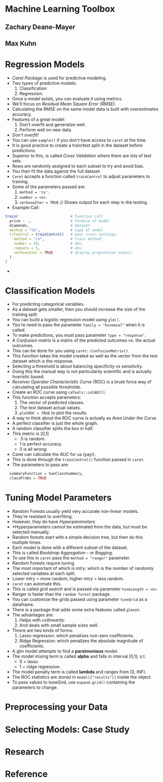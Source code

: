 # Machine Learning Toolbox
## Zachary Deane-Mayer
## Max Kuhn

# Regression Models
- *Caret Package* is used for predictive modeling.
- Two types of predictive models:
	1. Classification
	2. Regression.
- Once a model exists, you can evaluate it using metrics.
- We'll focus on *Residual Mean Square Error (RMSE)*.
- Calculating the RMSE on the same model data is built with overestimates accuracy.
- Features of a great model:
	1. Don't overfit and generalize well.
	2. Perform well on new data.
- *Don't overfit!*
- You can use `sample()` if you don't have access to `caret` at the time.
- It is good practice to create a train/test split in the dataset before predictions.
- Superior to this, is called *Cross Validation* where there are lots of test sets.
- Rows are randomly assigned to each subset to try and avoid bias.
- You then fit the data against the full dataset.
- `Caret` accepts a function called `trainControl` to adjust parameters to training.
- Some of the parameters passed are:
	1. `method = 'cv'`.
	2. `number = <n>`.
	3. `verboseIter = TRUE`  // Shows output for each step in the testing.
- Example Call:
```r
train(                        # function call
  price ~ .,                  # formula of model
  diamonds,                   # dataset
  method = "lm",              # type of model
  trControl = trainControl(   # pass train settings.
    method = "cv",            # train method
    number = 10,              # obv.
    repeats = 5,              # obv.
    verboseIter = TRUE        # display progression output.
  )
)
```
- 

# Classification Models
- For predicting categorical variables.
- As a dataset gets smaller, then you should increase the size of the training split.
- You can build a logistic regression model using `glm()`.
- You're need to pass the parameter `family = "binomial"` when it is called.
- To make predictions, you must pass parameter `type = "response"`.
- A *Confusion matrix* is a matrix of the predicted outcomes vs. the actual outcomes.
- This can be done for you using `caret::ConfusionMatrix()`.
- This function takes the model created as well as the vector from the test dataset which is the response.
- Selecting a threshold is about balancing specificity vs sensitivity.
- Doing this the manual way is not particularily scientific and is actually hueristic based.
- *Receiver Operator Characteristic Curve* (ROC) is a brute force way of calculating all possible thresholds.
- Create an ROC curve using `caTools::colAUC()`.
- This function accepts parameters:
  1. The vector of predicted classes.
  2. The test dataset actual values.
  3. `plotROC = TRUE` to plot the results.
- A way to think about the ROC curve is actually as *Area Under the Curve*.
- A perfect classifier is just the whole graph.
- A random classifier splits the box in half.
- This metric is [0,1]
  * .5 is random.
  * 1 is perfect accuracy.
  * 0 is all wrong.
- Caret can calculate the AUC for us (yay!).
- This is done through the `trainControl()` function passed in `caret`.
- The parameters to pass are:
```r
  summaryFunction = twoClassSummary,
  classProbs = TRUE
```

# Tuning Model Parameters
- Random Forests usually yield very accurate non-linear models.
- They're resistant to overfiting.
- However, they do have *Hyperparameters*.
- *Hyperparameters cannot be estimated from the data, but must be selected manually.
- Random forests start with a simple decision tree, but then do this multiple times.
- Each model is done with a different subset of the dataset.
- This is called *Bootstrap Aggregation* - or *Bagging*.
- To use this in `caret` pass the `method = "ranger"` parameter.
- Random Forests require tuning.
- The most important of which is mtry: which is the number of randomly selected variables at each split.
- Lower mtry = more random; higher mtry = less random.
- `caret` can automate this.
- This is called *grid search* and is passed via parameter `tuneLength = <n>`.
- Ranger is faster than the `random forest` package.
- You can customize the grids passed using parameter `tuneGrid` as a dataframe.
- There is a package that adds some extra features called `glmnet`.
- The advantages are:
  1. Helps with *collinearity*.
  2. And deals with small sample sizes well.
- Threre are two kinds of forms:
  1. Lasso regression: which penalizes non-zero coefficients.
  2. Ridge Regression: which penalizes the absolute magnitude of coefficients.
- A glm model attempts to find a **parsimonious** model.
- The model mixing term is called **alpha** and falls in interval [0,1]; s.t.
  * 0 = lasso
  * 1 = ridge regression.
- The model penalty term is called **lambda** and ranges from [0, INF).
- The ROC statistics are stored in `model[["results"]]` inside the object.
- To pass values to tuneGrid, use `expand.grid()` containing the parameters to change.

# Preprocessing your Data

# Selecting Models: Case Study

# Research

# Reference
